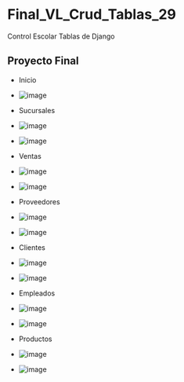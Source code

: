 # Final_VL_Crud_Tablas_29
Control Escolar Tablas de Django

## Proyecto Final
- Inicio
- ![image](https://github.com/user-attachments/assets/5dea6d42-df9d-4b1f-9fbe-f31cb24d4c79)
- Sucursales
- ![image](https://github.com/user-attachments/assets/6220ab33-0ccc-4bc9-a7c6-a326eb6c5f52)
- ![image](https://github.com/user-attachments/assets/cfa7b292-97d4-4248-8087-644f018adea5)

- Ventas
- ![image](https://github.com/user-attachments/assets/47699a00-1831-4c2a-abcc-528031210857)
- ![image](https://github.com/user-attachments/assets/ccfa2ee7-8582-4f4a-81fd-a8cb1d121e8b)

- Proveedores
- ![image](https://github.com/user-attachments/assets/272c85c0-563d-47ae-8ebb-0691921bd197)
- ![image](https://github.com/user-attachments/assets/d563aa9d-9aa2-4ebd-ab79-3ca7981d9b4c)

- Clientes
- ![image](https://github.com/user-attachments/assets/0c44f0c1-f671-4a10-a5fc-eb67305d6ae1)
- ![image](https://github.com/user-attachments/assets/77d1ef65-59b1-43c9-be0b-0f25eb265049)

- Empleados
- ![image](https://github.com/user-attachments/assets/40f01dc4-f5eb-4f04-a597-c89ad2a3773e)
- ![image](https://github.com/user-attachments/assets/cf40c655-cd30-4e07-8037-206144c55257)

- Productos
- ![image](https://github.com/user-attachments/assets/8b517323-2209-4bf6-8524-b3cb78a89d3a)
- ![image](https://github.com/user-attachments/assets/c96de82b-2515-44f7-a175-51bbbfa541da)
